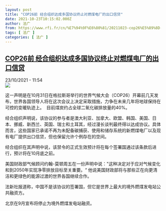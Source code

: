 ```yaml
---
layout: post
title: "COP26前 经合组织达成多国协议终止对燃煤电厂的出口信贷"
date: 2021-10-23T10:15:02.000Z
author: 法广
from: https://www.rfi.fr/cn/%E7%94%9F%E6%80%81/20211023-cop26%E5%89%8D-%E7%BB%8F%E5%90%88%E7%BB%84%E7%BB%87%E8%BE%BE%E6%88%90%E5%A4%9A%E5%9B%BD%E5%8D%8F%E8%AE%AE%E7%BB%88%E6%AD%A2%E5%AF%B9%E7%87%83%E7%85%A4%E7%94%B5%E5%8E%82%E7%9A%84%E5%87%BA%E5%8F%A3%E4%BF%A1%E8%B4%B7
tags: [ 法广 ]
categories: [ 法广 ]
---
```

<!--1634984102000-->
[COP26前 经合组织达成多国协议终止对燃煤电厂的出口信贷](https://www.rfi.fr/cn/%E7%94%9F%E6%80%81/20211023-cop26%E5%89%8D-%E7%BB%8F%E5%90%88%E7%BB%84%E7%BB%87%E8%BE%BE%E6%88%90%E5%A4%9A%E5%9B%BD%E5%8D%8F%E8%AE%AE%E7%BB%88%E6%AD%A2%E5%AF%B9%E7%87%83%E7%85%A4%E7%94%B5%E5%8E%82%E7%9A%84%E5%87%BA%E5%8F%A3%E4%BF%A1%E8%B4%B7)
------

<div>
<div>23/10/2021 - 11:54</div><img src="https://s.rfi.fr/media/display/ebae21e0-1bb4-11ec-90e6-005056bfb2b6/AP21197183465287.jpg"><div >                    <p>这一声明是在10月31日在格拉斯哥举行的世界气候大会（COP26）开幕前几天发布，世界各国领导人将在这次会议上决定采取措施，力争在未来几年将地球保持在可控的变暖轨迹上。  目前煤炭约占全球二氧化碳排放量的40%。</p><p>经合组织声明说，该协议的参与者是澳大利亚、加拿大、欧盟、韩国、美国、日本、挪威、新西兰、英国、瑞士和土耳其，经过漫长谈判最终得以达成协议。具体而言，这些国家已承诺不再为未配备碳捕获、使用和储存系统的新燃煤电厂以及现有电厂提供出口信贷，但也保留允许个例存在的空间。</p><p>经合组织在其声明中说，该禁令的正式生效预计将在每个签署国通过该条款后进行，预计将在10月底之前。</p><p>美国财政部气候顾问约翰-莫顿周五在一份声明中说："这种决定对于应对气候变化和到2050年实现净零排放目标至关重要。“ 他说美国财政部将与那些正在向更清洁和更绿色的能源过渡的世界各国继续合作。</p><p>法新社报道称，中国不是该协议的签署国，但它是世界上最大的境外燃煤发电站公共融资方。</p><p>北京在9月宣布将停止为境外燃煤发电站融资。</p>                                            <div data-selfpromo-newsletter>    </div>    <div data-selfpromo-app>    </div>                </div>
</div>
